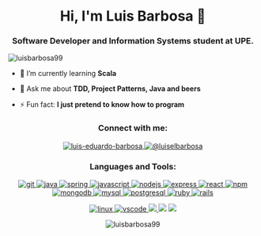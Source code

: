 <h1 align="center">Hi, I'm Luis Barbosa 🦐 </h1>
<h3 align="center">Software Developer and Information Systems student at UPE.</h3>

<p align="left"> <img src="https://komarev.com/ghpvc/?username=luisbarbosa99&label=Profile%20views&color=0e75b6&style=flat" alt="luisbarbosa99" /> </p>

- 🌱 I’m currently learning **Scala**

- 💬 Ask me about **TDD, Project Patterns, Java and beers**

- ⚡ Fun fact: **I just pretend to know how to program**

<h3 align="center">Connect with me:</h3>
<p align="center">
  <a href="https://linkedin.com/in/luis-eduardo-barbosa" target="blank">
    <img align="center" src="https://img.shields.io/badge/LinkedIn-0077B5?style=for-the-badge&logo=linkedin&logoColor=white" alt="luis-eduardo-barbosa" />
  </a>
  <a href="https://medium.com/@luiselbarbosa" target="blank">
    <img align="center" src="https://img.shields.io/badge/Medium-12100E?style=for-the-badge&logo=medium&logoColor=white" alt="@luiselbarbosa" />
  </a>
</p>

<h3 align="center">Languages and Tools:</h3>
<p align="center"> 
  <a href="https://git-scm.com/" target="_blank"> 
    <img src="https://img.shields.io/badge/Git-F05032?style=for-the-badge&logo=git&logoColor=white" alt="git"/> 
  </a> 
  <a href="https://www.java.com" target="_blank"> 
    <img src="https://img.shields.io/badge/Java-ED8B00?style=for-the-badge&logo=java&logoColor=white" alt="java"/> 
  </a>
  <a href="https://spring.io/" target="_blank"> 
    <img src="https://img.shields.io/badge/Spring-6DB33F?style=for-the-badge&logo=spring&logoColor=white" alt="spring"/> 
  </a>
  <a href="https://developer.mozilla.org/en-US/docs/Web/JavaScript" target="_blank"> 
    <img src="https://img.shields.io/badge/JavaScript-323330?style=for-the-badge&logo=javascript&logoColor=F7DF1E" alt="javascript"/> 
  </a> 
    <a href="https://nodejs.org" target="_blank"> 
    <img src="https://img.shields.io/badge/Node.js-43853D?style=for-the-badge&logo=node.js&logoColor=white" alt="nodejs"/> 
  </a> 
  <a href="https://expressjs.com" target="_blank"> 
    <img src="https://img.shields.io/badge/Express.js-000000?style=for-the-badge&logo=express&logoColor=white" alt="express"/> 
  </a> 
  <a href="https://reactjs.org/" target="_blank"> 
    <img src="https://img.shields.io/badge/React-20232A?style=for-the-badge&logo=react&logoColor=61DAFB" alt="react"/> 
  </a> 
  <a href="https://www.npmjs.com/" target="_blank">
    <img src="https://img.shields.io/badge/npm-CB3837?style=for-the-badge&logo=npm&logoColor=white" alt="npm"/>
  </a>
  <a href="https://www.mongodb.com/" target="_blank"> 
    <img src="https://img.shields.io/badge/MongoDB-4EA94B?style=for-the-badge&logo=mongodb&logoColor=white" alt="mongodb"/> 
  </a>
  <a href="https://www.mysql.com/" target="_blank">
    <img src="https://img.shields.io/badge/MySQL-00000F?style=for-the-badge&logo=mysql&logoColor=white" alt="mysql">
  </a>
  <a href="https://www.postgresql.org" target="_blank"> 
    <img src="https://img.shields.io/badge/PostgreSQL-316192?style=for-the-badge&logo=postgresql&logoColor=white" alt="postgresql"/> 
  </a> 
  <a href="https://www.ruby-lang.org/en/" target="_blank"> 
    <img src="https://img.shields.io/badge/Ruby-CC342D?style=for-the-badge&logo=ruby&logoColor=white" alt="ruby"/> 
  </a> 
  <a href="https://rubyonrails.org" target="_blank"> 
    <img src="https://img.shields.io/badge/Ruby_on_Rails-CC0000?style=for-the-badge&logo=ruby-on-rails&logoColor=white" alt="rails"/> 
  </a> 
  
  
  <p align="center">
    <a href="https://www.linux.org/" target="_blank"> 
      <img src="https://img.shields.io/badge/Linux-FCC624?style=for-the-badge&logo=linux&logoColor=black" alt="linux"/> 
    </a>
    <a href="https://code.visualstudio.com/" target="_blank">
      <img src="https://img.shields.io/badge/Visual_Studio_Code-0078D4?style=for-the-badge&logo=visual%20studio%20code&logoColor=white" alt="vscode">
    </a>
    <a href="https://www.jetbrains.com/pt-br/idea/" target="_blank">
      <img src="https://img.shields.io/badge/IntelliJIDEA-000000.svg?style=for-the-badge&logo=intellij-idea&logoColor=white">
    </a>
    <img src="https://img.shields.io/badge/Spotify-1ED760?&style=for-the-badge&logo=spotify&logoColor=white">
    <a href="https://insomnia.rest/" target="_blank">
      <img src="https://img.shields.io/badge/Insomnia-5849be?style=for-the-badge&logo=Insomnia&logoColor=white">
    </a>
  </p>
   
</p>
<p align="center">
  <img align="center" src="https://github-readme-stats.vercel.app/api?username=luisbarbosa99&count_private=true&show_icons=true&locale=en&theme=dracula" alt="luisbarbosa99" />
  
</p>
